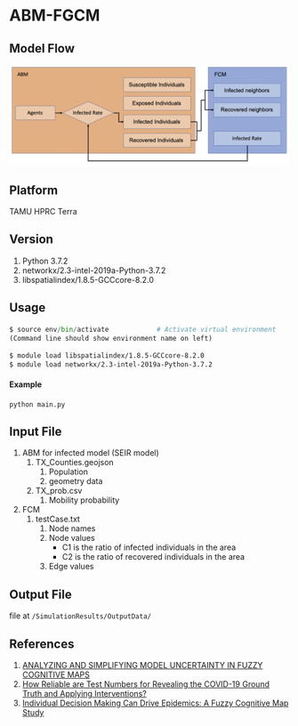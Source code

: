 # ABM-FGCM
## Model Flow
![image](https://github.com/Jian-SiangHong1038/ABM-FGCM/blob/master/Model%20Flow.png)
## Platform
TAMU HPRC Terra

## Version
1. Python 3.7.2
2. networkx/2.3-intel-2019a-Python-3.7.2
3. libspatialindex/1.8.5-GCCcore-8.2.0 
## Usage

```python
$ source env/bin/activate            # Activate virtual environment 
(Command line should show environment name on left)
```

```
$ module load libspatialindex/1.8.5-GCCcore-8.2.0          
$ module load networkx/2.3-intel-2019a-Python-3.7.2			   
```
#### Example
```
python main.py
```
## Input File
1. ABM for infected model (SEIR model)
    1. TX_Counties.geojson
        1. Population
        2. geometry data
    2. TX_prob.csv
        1. Mobility probability
2. FCM
    1. testCase.txt
        1. Node names
        2. Node values
            - C1 is the ratio of infected individuals in the area
            - C2 is the ratio of recovered individuals in the area
        3. Edge values

## Output File
file at `/SimulationResults/OutputData/`

## References
1. [ANALYZING AND SIMPLIFYING MODEL UNCERTAINTY IN FUZZY COGNITIVE MAPS](https://ieeexplore.ieee.org/stamp/stamp.jsp?tp=&arnumber=8247923 "Title") 
2. [How Reliable are Test Numbers for Revealing the COVID-19 Ground Truth and Applying Interventions?](https://arxiv.org/abs/2004.12782 "Title")
3. [Individual Decision Making Can Drive Epidemics: A Fuzzy Cognitive Map Study](https://ieeexplore.ieee.org/document/6475999 "Title")

